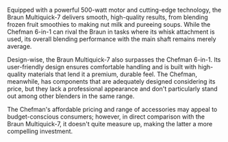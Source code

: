 Equipped with a powerful 500-watt motor and cutting-edge technology, the Braun Multiquick-7 delivers smooth, high-quality results, from blending frozen fruit smoothies to making nut milk and pureeing soups. While the Chefman 6-in-1 can rival the Braun in tasks where its whisk attachment is used, its overall blending performance with the main shaft remains merely average.

Design-wise, the Braun Multiquick-7 also surpasses the Chefman 6-in-1. Its user-friendly design ensures comfortable handling and is built with high-quality materials that lend it a premium, durable feel. The Chefman, meanwhile, has components that are adequately designed considering its price, but they lack a professional appearance and don't particularly stand out among other blenders in the same range. 

The Chefman's affordable pricing and range of accessories may appeal to budget-conscious consumers; however, in direct comparison with the Braun Multiquick-7, it doesn't quite measure up, making the latter a more compelling investment.